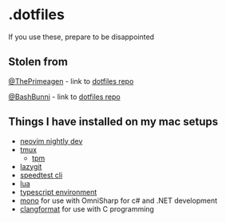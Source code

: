 # .dotfiles

If you use these, prepare to be disappointed

## Stolen from

[@ThePrimeagen](https://github.com/ThePrimeagen) - link to [dotfiles repo](https://github.com/ThePrimeagen/.dotfiles)

[@BashBunni](https://github.com/bashbunni) - link to [dotfiles repo](https://github.com/bashbunni/dotfiless)

## Things I have installed on my mac setups

- [neovim nightly dev](https://thomasventurini.com/articles/install-neovim-05-in-ubuntu/)
- [tmux](https://gist.github.com/simme/1297707)
  - [tpm](https://github.com/tmux-plugins/tpm)
- [lazygit](https://github.com/jesseduffield/lazygit)
- [speedtest cli](https://www.speedtest.net/apps/cli)
- [lua](https://koenwoortman.com/lua-install-on-ubuntu/)
- [typescript environment](https://jose-elias-alvarez.medium.com/configuring-neovims-lsp-client-for-typescript-development-5789d58ea9c)
- [mono](https://www.mono-project.com/download/stable/#download-lin) for use with OmniSharp for c# and .NET development
- [clangformat](https://clang.llvm.org/docs/ClangFormat.html) for use with C programming

